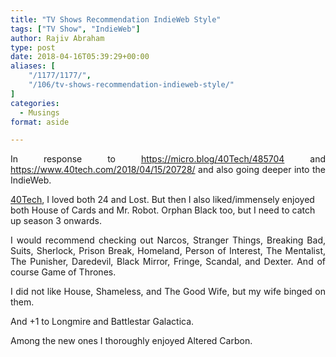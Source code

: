 ```yaml
---
title: "TV Shows Recommendation IndieWeb Style"
tags: ["TV Show", "IndieWeb"]
author: Rajiv Abraham
type: post
date: 2018-04-16T05:39:29+00:00
aliases: [
    "/1177/1177/",
    "/106/tv-shows-recommendation-indieweb-style/"
]
categories:
  - Musings
format: aside

---
```

<p style="text-align: justify;">
  In response to <a href="https://micro.blog/40Tech/485704" target="_blank" rel="noopener">https://micro.blog/40Tech/485704</a> and <a href="https://www.40tech.com/2018/04/15/20728/" target="_blank" rel="noopener">https://www.40tech.com/2018/04/15/20728/</a> and also going deeper into the IndieWeb.
</p>

<a href="https://micro.blog/40Tech" target="_blank" rel="noopener">40Tech</a>, I loved both 24 and Lost. But then I also liked/immensely enjoyed both House of Cards and Mr. Robot. Orphan Black too, but I need to catch up season 3 onwards.

<p style="text-align: justify;">
  I would recommend checking out Narcos, Stranger Things, Breaking Bad, Suits, Sherlock, Prison Break, Homeland, Person of Interest, The Mentalist, The Punisher, Daredevil, Black Mirror, Fringe, Scandal, and Dexter. And of course Game of Thrones.
</p>

<p style="text-align: justify;">
  I did not like House, Shameless, and The Good Wife, but my wife binged on them.
</p>

<p style="text-align: justify;">
  And +1 to Longmire and Battlestar Galactica.
</p>

<p style="text-align: justify;">
  Among the new ones I thoroughly enjoyed Altered Carbon.
</p>